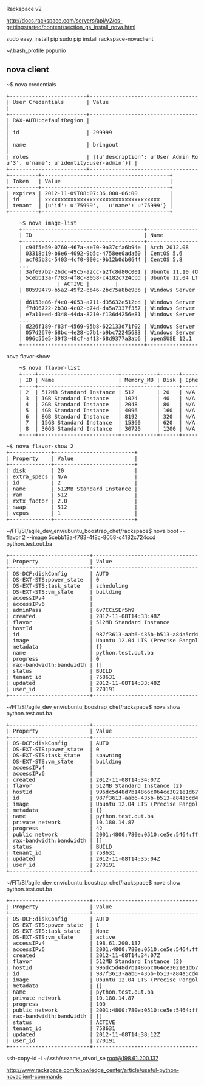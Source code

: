 Rackspace v2


http://docs.rackspace.com/servers/api/v2/cs-gettingstarted/content/section_gs_install_nova.html


sudo easy_install pip
sudo pip install rackspace-novaclient


~/.bash_profile popunio

nova client
-----------

~$ nova credentials
<pre>
+------------------------+---------------------------------------------------------------------------------------+
| User Credentials       | Value
|
+------------------------+---------------------------------------------------------------------------------------+
| RAX-AUTH:defaultRegion |
|
| id                     | 299999
|
| name                   | bringout
|
| roles                  | [{u'description': u'User Admin Role.', u'id':
u'3', u'name': u'identity:user-admin'}] |
+------------------------+---------------------------------------------------------------------------------------+
+---------+----------------------------------------+
| Token   | Value                                  |
+---------+----------------------------------------+
| expires | 2012-11-09T08:07:36.000-06:00          |
| id      | xxxxxxxxxxxxxxxxxxxxxxxxxxxxxxxxxxxx   |
| tenant  | {u'id': u'75999',   u'name': u'75999'} |
+---------+----------------------------------------+
</pre>



<pre>
	~$ nova image-list
	+--------------------------------------+----------------------------------------------------------------------------------------------+--------+--------+
	| ID                                   | Name                                                                                         | Status | Server |
	+--------------------------------------+----------------------------------------------------------------------------------------------+--------+--------+
	| c94f5e59-0760-467a-ae70-9a37cfa6b94e | Arch 2012.08                                                                                 | ACTIVE |        |
	| 03318d19-b6e6-4092-9b5c-4758ee0ada60 | CentOS 5.6                                                                                   | ACTIVE |        |
	| acf05b3c-5403-4cf0-900c-9b12b0db0644 | CentOS 5.8                                                                                   | ACTIVE |        |
	...
	| 3afe97b2-26dc-49c5-a2cc-a2fc8d80c001 | Ubuntu 11.10 (Oneiric Oncelot)                                                               | ACTIVE |        |
	| 5cebb13a-f783-4f8c-8058-c4182c724ccd | Ubuntu 12.04 LTS (Precise Pangolin)                                                          | ACTIVE |        |
                | ACTIVE |        |
	| 80599479-b5a2-49f2-bb46-2bc75a8be98b | Windows Server 2008 R2 SP1 (with updates) + SQL Server 2008 R2 SP1 Web                    ..

	| d6153e86-f4e0-4053-a711-d35632e512cd | Windows Server 2008 R2 SP1 + SQL Server 2008 R2 Web                                          | ACTIVE |        |
	| f7d06722-2b30-4c02-b74d-da5a7337f357 | Windows Server 2008 R2 SP1 + SQL Server 2012 Standard                                        | ACTIVE |        |
	| e7a11eed-d348-44da-8210-f136d4256e81 | Windows Server 2008 R2 SP1 + SQL Server 2012 Web                                             | ACTIVE |        |
    ...                                   
	| d226f189-f83f-4569-95b8-622133d71f02 | Windows Server 2012 + SQL Server 2012 Standard                                               | ACTIVE |        |
	| 057d2670-68bc-4e28-b7b1-b9bc72245683 | Windows Server 2012 + SQL Server 2012 Web                                                    | ACTIVE |        |
	| 096c55e5-39f3-48cf-a413-68d9377a3ab6 | openSUSE 12.1                                                                                | ACTIVE |        |
	+--------------------------------------+----------------------------------------------------------------------------------------------+--------+--------+
</pre>



nova flavor-show
<pre>
	~$ nova flavor-list
	+----+-------------------------+-----------+------+-----------+------+-------+-------------+-----------+-------------+
	| ID | Name                    | Memory_MB | Disk | Ephemeral | Swap | VCPUs | RXTX_Factor | Is_Public | extra_specs |
	+----+-------------------------+-----------+------+-----------+------+-------+-------------+-----------+-------------+
	| 2  | 512MB Standard Instance | 512       | 20   | N/A       | 512  | 1     | 2.0         | N/A       | N/A         |
	| 3  | 1GB Standard Instance   | 1024      | 40   | N/A       | 1024 | 1     | 3.0         | N/A       | N/A         |
	| 4  | 2GB Standard Instance   | 2048      | 80   | N/A       | 2048 | 2     | 6.0         | N/A       | N/A         |
	| 5  | 4GB Standard Instance   | 4096      | 160  | N/A       | 2048 | 2     | 10.0        | N/A       | N/A         |
	| 6  | 8GB Standard Instance   | 8192      | 320  | N/A       | 2048 | 4     | 15.0        | N/A       | N/A         |
	| 7  | 15GB Standard Instance  | 15360     | 620  | N/A       | 2048 | 6     | 20.0        | N/A       | N/A         |
	| 8  | 30GB Standard Instance  | 30720     | 1200 | N/A       | 2048 | 8     | 30.0        | N/A       | N/A         |
	+----+-------------------------+-----------+------+-----------+------+-------+-------------+-----------+-------------+
</pre>


<pre>
~$ nova flavor-show 2
+-------------+-------------------------+
| Property    | Value                   |
+-------------+-------------------------+
| disk        | 20                      |
| extra_specs | N/A                     |
| id          | 2                       |
| name        | 512MB Standard Instance |
| ram         | 512                     |
| rxtx_factor | 2.0                     |
| swap        | 512                     |
| vcpus       | 1                       |
+-------------+-------------------------+
</pre>




~/FIT/SI/agile_dev_env/ubuntu_boostrap_chef/rackspace$ nova boot --flavor 2 --image 5cebb13a-f783-4f8c-8058-c4182c724ccd python.test.out.ba
<pre>
+-------------------------+--------------------------------------+
| Property                | Value                                |
+-------------------------+--------------------------------------+
| OS-DCF:diskConfig       | AUTO                                 |
| OS-EXT-STS:power_state  | 0                                    |
| OS-EXT-STS:task_state   | scheduling                           |
| OS-EXT-STS:vm_state     | building                             |
| accessIPv4              |                                      |
| accessIPv6              |                                      |
| adminPass               | 6v7CCiSEr5h9                         |
| created                 | 2012-11-08T14:33:48Z                 |
| flavor                  | 512MB Standard Instance              |
| hostId                  |                                      |
| id                      | 987f3613-aab6-435b-b513-a84a5cd40716 |
| image                   | Ubuntu 12.04 LTS (Precise Pangolin)  |
| metadata                | {}                                   |
| name                    | python.test.out.ba                   |
| progress                | 0                                    |
| rax-bandwidth:bandwidth | []                                   |
| status                  | BUILD                                |
| tenant_id               | 758631                               |
| updated                 | 2012-11-08T14:33:48Z                 |
| user_id                 | 270191                               |
+-------------------------+--------------------------------------+
</pre>


~/FIT/SI/agile_dev_env/ubuntu_boostrap_chef/rackspace$ nova show python.test.out.ba
<pre>
+-------------------------+----------------------------------------------------------------------------+
| Property                | Value                                                                      |
+-------------------------+----------------------------------------------------------------------------+
| OS-DCF:diskConfig       | AUTO                                                                       |
| OS-EXT-STS:power_state  | 0                                                                          |
| OS-EXT-STS:task_state   | spawning                                                                   |
| OS-EXT-STS:vm_state     | building                                                                   |
| accessIPv4              |                                                                            |
| accessIPv6              |                                                                            |
| created                 | 2012-11-08T14:34:07Z                                                       |
| flavor                  | 512MB Standard Instance (2)                                                |
| hostId                  | 996dc5d48d7b14866c064ce3021e1d6709872415e0a1a98eb973c6b9                   |
| id                      | 987f3613-aab6-435b-b513-a84a5cd40716                                       |
| image                   | Ubuntu 12.04 LTS (Precise Pangolin) (5cebb13a-f783-4f8c-8058-c4182c724ccd) |
| metadata                | {}                                                                         |
| name                    | python.test.out.ba                                                         |
| private network         | 10.180.14.87                                                               |
| progress                | 42                                                                         |
| public network          | 2001:4800:780e:0510:ce5e:5464:ff04:9646, 198.61.200.137                    |
| rax-bandwidth:bandwidth | []                                                                         |
| status                  | BUILD                                                                      |
| tenant_id               | 758631                                                                     |
| updated                 | 2012-11-08T14:35:04Z                                                       |
| user_id                 | 270191                                                                     |
+-------------------------+----------------------------------------------------------------------------+
</pre>


~/FIT/SI/agile_dev_env/ubuntu_boostrap_chef/rackspace$ nova show python.test.out.ba
<pre>
+-------------------------+----------------------------------------------------------------------------+
| Property                | Value                                                                      |
+-------------------------+----------------------------------------------------------------------------+
| OS-DCF:diskConfig       | AUTO                                                                       |
| OS-EXT-STS:power_state  | 1                                                                          |
| OS-EXT-STS:task_state   | None                                                                       |
| OS-EXT-STS:vm_state     | active                                                                     |
| accessIPv4              | 198.61.200.137                                                             |
| accessIPv6              | 2001:4800:780e:0510:ce5e:5464:ff04:9646                                    |
| created                 | 2012-11-08T14:34:07Z                                                       |
| flavor                  | 512MB Standard Instance (2)                                                |
| hostId                  | 996dc5d48d7b14866c064ce3021e1d6709872415e0a1a98eb973c6b9                   |
| id                      | 987f3613-aab6-435b-b513-a84a5cd40716                                       |
| image                   | Ubuntu 12.04 LTS (Precise Pangolin) (5cebb13a-f783-4f8c-8058-c4182c724ccd) |
| metadata                | {}                                                                         |
| name                    | python.test.out.ba                                                         |
| private network         | 10.180.14.87                                                               |
| progress                | 100                                                                        |
| public network          | 2001:4800:780e:0510:ce5e:5464:ff04:9646, 198.61.200.137                    |
| rax-bandwidth:bandwidth | []                                                                         |
| status                  | ACTIVE                                                                     |
| tenant_id               | 758631                                                                     |
| updated                 | 2012-11-08T14:38:12Z                                                       |
| user_id                 | 270191                                                                     |
+-------------------------+----------------------------------------------------------------------------+
</pre>


ssh-copy-id  -i ~/.ssh/sezame_otvori_se root@198.61.200.137


http://www.rackspace.com/knowledge_center/article/useful-python-novaclient-commands


